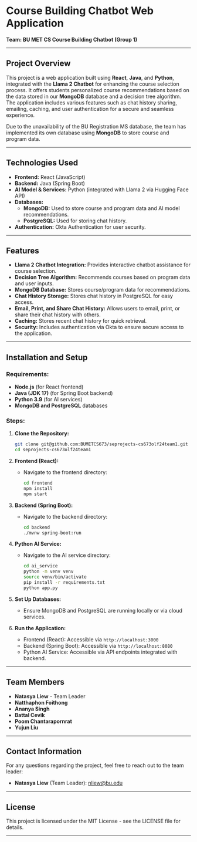 
# **Course Building Chatbot Web Application**

**Team: BU MET CS Course Building Chatbot (Group 1)**

---

## **Project Overview**

This project is a web application built using **React**, **Java**, and **Python**, integrated with the **Llama 2 Chatbot** for enhancing the course selection process. It offers students personalized course recommendations based on the data stored in our **MongoDB** database and a decision tree algorithm. The application includes various features such as chat history sharing, emailing, caching, and user authentication for a secure and seamless experience.

Due to the unavailability of the BU Registration MS database, the team has implemented its own database using **MongoDB** to store course and program data.

---

## **Technologies Used**

- **Frontend:** React (JavaScript)
- **Backend:** Java (Spring Boot)
- **AI Model & Services:** Python (integrated with Llama 2 via Hugging Face API)
- **Databases:**
    - **MongoDB:** Used to store course and program data and AI model recommendations.
    - **PostgreSQL:** Used for storing chat history.
- **Authentication:** Okta Authentication for user security.

---

## **Features**

- **Llama 2 Chatbot Integration:** Provides interactive chatbot assistance for course selection.
- **Decision Tree Algorithm:** Recommends courses based on program data and user inputs.
- **MongoDB Database:** Stores course/program data for recommendations.
- **Chat History Storage:** Stores chat history in PostgreSQL for easy access.
- **Email, Print, and Share Chat History:** Allows users to email, print, or share their chat history with others.
- **Caching:** Stores recent chat history for quick retrieval.
- **Security:** Includes authentication via Okta to ensure secure access to the application.

---

## **Installation and Setup**

### **Requirements:**
- **Node.js** (for React frontend)
- **Java (JDK 17)** (for Spring Boot backend)
- **Python 3.9** (for AI services)
- **MongoDB and PostgreSQL** databases

### **Steps:**

1. **Clone the Repository:**
   ```bash
   git clone git@github.com:BUMETCS673/seprojects-cs673olf24team1.git
   cd seprojects-cs673olf24team1
   ```

2. **Frontend (React):**
    - Navigate to the frontend directory:
      ```bash
      cd frontend
      npm install
      npm start
      ```

3. **Backend (Spring Boot):**
    - Navigate to the backend directory:
      ```bash
      cd backend
      ./mvnw spring-boot:run
      ```

4. **Python AI Service:**
    - Navigate to the AI service directory:
      ```bash
      cd ai_service
      python -m venv venv
      source venv/bin/activate
      pip install -r requirements.txt
      python app.py
      ```

5. **Set Up Databases:**
    - Ensure MongoDB and PostgreSQL are running locally or via cloud services.

6. **Run the Application:**
    - Frontend (React): Accessible via `http://localhost:3000`
    - Backend (Spring Boot): Accessible via `http://localhost:8080`
    - Python AI Service: Accessible via API endpoints integrated with backend.

---

## **Team Members**

- **Natasya Liew** - Team Leader
- **Natthaphon Foithong**
- **Ananya Singh**
- **Battal Cevik**
- **Poom Chantarapornrat**
- **Yujun Liu**

---

## **Contact Information**

For any questions regarding the project, feel free to reach out to the team leader:

- **Natasya Liew** (Team Leader): nliew@bu.edu

---

## **License**

This project is licensed under the MIT License - see the LICENSE file for details.

---
